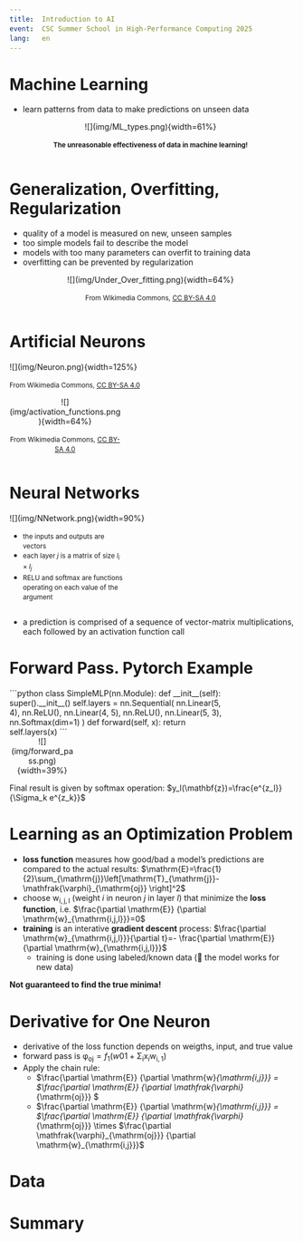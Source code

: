 ```yaml
---
title:  Introduction to AI
event:  CSC Summer School in High-Performance Computing 2025
lang:   en
---
```



# Machine Learning

- learn patterns from data to make predictions on unseen data

<div class="column"  style="width:99%; text-align: center;">
  ![](img/ML_types.png){width=61%}
  
  <small>**The unreasonable effectiveness of data in machine learning!**</small>
</div>



# Generalization, Overfitting, Regularization

- quality of a model is measured on new, unseen samples
- too simple models fail to describe the model
- models with too many parameters can overfit to training data
- overfitting can be prevented by regularization

<div class="column"  style="width:99%; text-align: center;">
  ![](img/Under_Over_fitting.png){width=64%}

  <small>From Wikimedia Commons, [CC BY-SA 4.0](https://creativecommons.org/licenses/by-sa/4.0/)</small>
</div>

# Artificial Neurons

<div class="column"  style="width:57%">
  ![](img/Neuron.png){width=125%}

  <small>From Wikimedia Commons, [CC BY-SA 4.0](https://creativecommons.org/licenses/by-sa/4.0/)</small>

</div>
<div class="column"  style="width:39%; text-align: center;">
  ![](img/activation_functions.png){width=64%}

  <small>From Wikimedia Commons, [CC BY-SA 4.0](https://creativecommons.org/licenses/by-sa/4.0/)</small>
</div>


#  Neural Networks

<div class="column"  style="width:58%">
  ![](img/NNetwork.png){width=90%}
</div>

<div class="column"  style="width:40%">

  - <small>the inputs and outputs are vectors </small>
  - <small>each layer $j$ is a matrix of size $l_{i}\times l_j$</small>
  - <small>RELU and softmax are functions operating on each value of the argument</small>

</div>

  - a prediction is comprised of a sequence of vector-matrix multiplications, each followed by an activation function call

    
# Forward Pass. Pytorch Example
 
<div class="column"  style="width:75%">
```python
class SimpleMLP(nn.Module):
    def __init__(self):
        super().__init__()
        self.layers = nn.Sequential(
            nn.Linear(5, 4),
            nn.ReLU(),
            nn.Linear(4, 5),
            nn.ReLU(),
            nn.Linear(5, 3),
            nn.Softmax(dim=1)
        )
    def forward(self, x):
        return self.layers(x)
```
</div>

<div class="column"  style="width:23%; text-align: center;">
![](img/forward_pass.png){width=39%}
</div>

Final result is given by softmax operation: $y_l(\mathbf{z})=\frac{e^{z_l}}{\Sigma_k e^{z_k}}$

# Learning as an Optimization Problem

- **loss function** measures how good/bad a model’s predictions are compared to the actual results: $\mathrm{E}=\frac{1}{2}\sum_{\mathrm{j}}\left[\mathrm{T}_{\mathrm{j}}-\mathfrak{\varphi}_{\mathrm{oj}} \right]^2$
- choose $\mathrm{w}_{ \mathrm{i,j,l}}$ (weight $i$ in neuron $j$ in layer $l$) that minimize the **loss function**, i.e.
   $\frac{\partial \mathrm{E}} {\partial \mathrm{w}_{\mathrm{i,j,l}}}=0$
- **training** is an interative **gradient descent** process: $\frac{\partial \mathrm{w}_{\mathrm{i,j,l}}}{\partial t}=- \frac{\partial \mathrm{E}}{\partial \mathrm{w}_{\mathrm{i,j,l}}}$
  -  training is done using labeled/known data (&#x1F91E; the model works for new data)
  
**Not guaranteed to find the true minima!**

# Derivative for One Neuron

- derivative of the loss function depends on weigths, input, and true value
- forward pass is $\mathfrak{\varphi}_{\mathrm{oj}}=f_{\mathrm{1}}(w01+\mathfrak{\Sigma}_{\mathrm{i}}{\mathrm{x}_i\mathrm{w}_{\mathrm{i,1}}})$
- Apply the chain rule:
     - $\frac{\partial \mathrm{E}} {\partial \mathrm{w}_{\mathrm{i,j}}} = $\frac{\partial \mathrm{E}} {\partial \mathfrak{\varphi}_{\mathrm{oj}}} $
     - $\frac{\partial \mathrm{E}} {\partial \mathrm{w}_{\mathrm{i,j}}} = $\frac{\partial \mathrm{E}} {\partial \mathfrak{\varphi}_{\mathrm{oj}}} \times $\frac{\partial \mathfrak{\varphi}_{\mathrm{oj}}} {\partial \mathrm{w}_{\mathrm{i,j}}}$





# Data


# Summary
